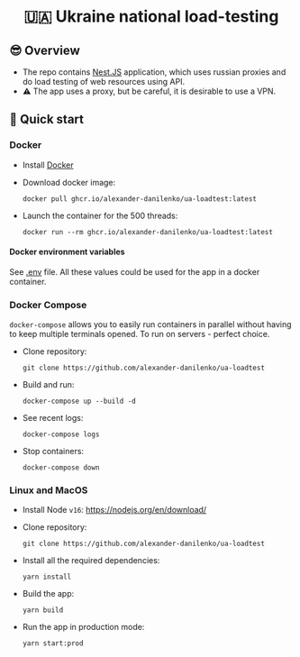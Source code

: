 <h1 align="center">🇺🇦 Ukraine national load-testing</h1>

## 😎 Overview

- The repo contains [Nest.JS](https://nestjs.com) application, which uses russian proxies and do load testing of web resources using API.
- ⚠ The app uses a proxy, but be careful, it is desirable to use a VPN.

## 🚀 Quick start

### Docker

- Install [Docker](https://docker.com)

- Download docker image:


  ```shell
  docker pull ghcr.io/alexander-danilenko/ua-loadtest:latest
  ```


- Launch the container for the 500 threads:

  ```shell
  docker run --rm ghcr.io/alexander-danilenko/ua-loadtest:latest
  ```

#### Docker environment variables

See [.env](./.env) file. All these values could be used for the app in a docker container.

### Docker Compose

`docker-compose` allows you to easily run containers in parallel without having to keep multiple terminals opened. To run on servers - perfect choice.

- Clone repository:
  ```shell
  git clone https://github.com/alexander-danilenko/ua-loadtest
  ```

- Build and run:

  ```shell
  docker-compose up --build -d
  ```

- See recent logs:

  ```shell
  docker-compose logs
  ```

- Stop containers:

  ```shell
  docker-compose down
  ```

### Linux and MacOS

- Install Node `v16`: https://nodejs.org/en/download/

- Clone repository:

  ```shell
  git clone https://github.com/alexander-danilenko/ua-loadtest
  ```


- Install all the required dependencies:
  ```shell
  yarn install
  ```

  
- Build the app:

  ```shell
  yarn build
  ```


- Run the app in production mode:
  ```shell
  yarn start:prod
  ```
